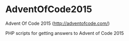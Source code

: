 # AdventOfCode2015
Advent Of Code 2015 (http://adventofcode.com/)

PHP scripts for getting answers to Advent of Code 2015
